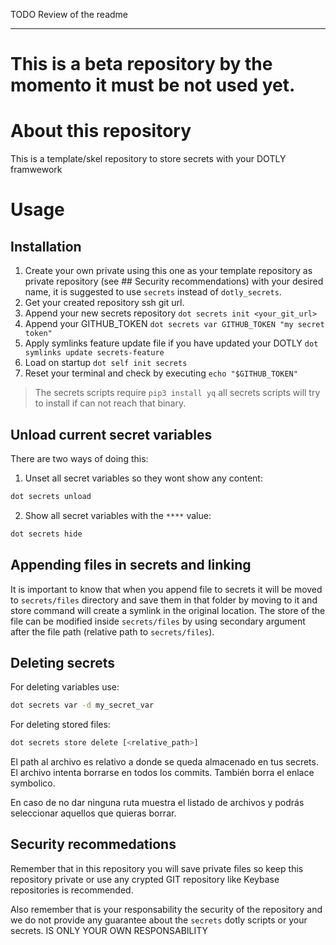 TODO Review of the readme

-----

# This is a beta repository by the momento it must be not used yet.

# About this repository
This is a template/skel repository to store secrets with your DOTLY framwework

# Usage

## Installation
1. Create your own private using this one as your template repository as private repository (see ## Security recommendations) with your desired name, it is suggested to use `secrets` instead of `dotly_secrets`.
2. Get your created repository ssh git url.
3. Append your new secrets repository `dot secrets init <your_git_url>`
4. Append your GITHUB_TOKEN `dot secrets var GITHUB_TOKEN "my secret token"`
5. Apply symlinks feature update file if you have updated your DOTLY `dot symlinks update secrets-feature`
6. Load on startup `dot self init secrets`
7. Reset your terminal and check by executing `echo "$GITHUB_TOKEN"`

> The secrets scripts require `pip3 install yq` all secrets scripts will try to install if can not reach that binary.

## Unload current secret variables

There are two ways of doing this:

1. Unset all secret variables so they wont show any content:
```bash
dot secrets unload
```
2. Show all secret variables with the `****` value:
```bash
dot secrets hide
```

## Appending files in secrets and linking

It is important to know that when you append file to secrets it will be moved to `secrets/files` directory and save them in that folder by moving to it and store command will create a symlink in the original location.
The store of the file can be modified inside `secrets/files` by using secondary argument after the file path (relative path to `secrets/files`).

## Deleting secrets

For deleting variables use:

```bash
dot secrets var -d my_secret_var
```

For deleting stored files:

```bash
dot secrets store delete [<relative_path>]
```

El path al archivo es relativo a donde se queda almacenado en tus secrets. El archivo intenta borrarse en todos los commits. También borra el enlace symbolico.

En caso de no dar ninguna ruta muestra el listado de archivos y podrás seleccionar aquellos que quieras borrar.

## Security recommedations

Remember that in this repository you will save private files so keep this repository private or use any crypted GIT repository like Keybase repositories is recommended.

Also remember that is your responsability the security of the repository and we do not provide any guarantee about the `secrets` dotly scripts or your secrets. IS ONLY YOUR OWN RESPONSABILITY